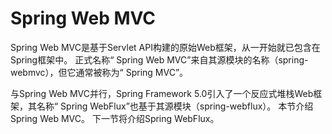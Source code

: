 # Spring Web MVC

Spring Web MVC是基于Servlet API构建的原始Web框架，从一开始就已包含在Spring框架中。 正式名称“ Spring Web MVC”来自其源模块的名称（spring-webmvc），但它通常被称为“ Spring MVC”。

与Spring Web MVC并行，Spring Framework 5.0引入了一个反应式堆栈Web框架，其名称“ Spring WebFlux”也基于其源模块（spring-webflux）。 本节介绍Spring Web MVC。 下一节将介绍Spring WebFlux。

